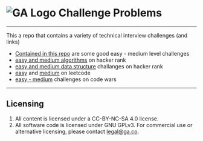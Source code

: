 # ![GA Logo](https://ga-dash.s3.amazonaws.com/production/assets/logo-9f88ae6c9c3871690e33280fcf557f33.png) Challenge Problems

---

This a repo that contains a variety of technical interview challenges (and links)

* [Contained in this repo](./challenges.md) are some good easy - medium level challenges
* [easy and medium algorithms](https://www.hackerrank.com/domains/algorithms?filters%5Bdifficulty%5D%5B%5D=medium&filters%5Bdifficulty%5D%5B%5D=easy) on hacker rank
* [easy and medium data structure](https://www.hackerrank.com/domains/data-structures?filters%5Bdifficulty%5D%5B%5D=medium&filters%5Bdifficulty%5D%5B%5D=easy) challanges on hacker rank
* [easy](https://leetcode.com/problemset/all/?difficulty=EASY&page=1) and [medium](https://leetcode.com/problemset/all/?difficulty=MEDIUM&page=1) on leetcode
* [easy - medium](https://www.codewars.com/kata/search/?q=&r%5B%5D=-8&r%5B%5D=-7&r%5B%5D=-6&beta=false&order_by=popularity%20desc) challenges on code wars

---

## Licensing
1. All content is licensed under a CC-BY-NC-SA 4.0 license.
2. All software code is licensed under GNU GPLv3. For commercial use or alternative licensing, please contact legal@ga.co.

